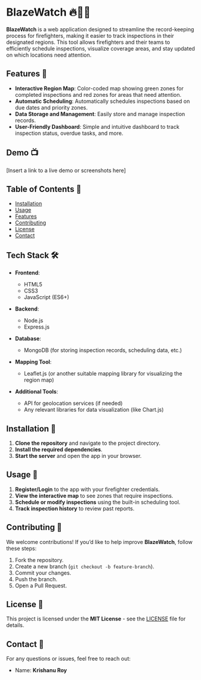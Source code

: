 # **BlazeWatch** 🔥👨‍🚒

**BlazeWatch** is a web application designed to streamline the record-keeping process for firefighters, making it easier to track inspections in their designated regions. This tool allows firefighters and their teams to efficiently schedule inspections, visualize coverage areas, and stay updated on which locations need attention.

## **Features** 🚒

- **Interactive Region Map**: Color-coded map showing green zones for completed inspections and red zones for areas that need attention.
- **Automatic Scheduling**: Automatically schedules inspections based on due dates and priority zones.
- **Data Storage and Management**: Easily store and manage inspection records.
- **User-Friendly Dashboard**: Simple and intuitive dashboard to track inspection status, overdue tasks, and more.

## **Demo** 📺

[Insert a link to a live demo or screenshots here]

## **Table of Contents** 📖

- [Installation](#installation)
- [Usage](#usage)
- [Features](#features)
- [Contributing](#contributing)
- [License](#license)
- [Contact](#contact)

## **Tech Stack** 🛠️

- **Frontend**:
  - HTML5
  - CSS3
  - JavaScript (ES6+)

- **Backend**:
  - Node.js
  - Express.js

- **Database**:
  - MongoDB (for storing inspection records, scheduling data, etc.)

- **Mapping Tool**:
  - Leaflet.js (or another suitable mapping library for visualizing the region map)

- **Additional Tools**:
  - API for geolocation services (if needed)
  - Any relevant libraries for data visualization (like Chart.js)

## **Installation** 🔧

1. **Clone the repository** and navigate to the project directory.
2. **Install the required dependencies**.
3. **Start the server** and open the app in your browser.

## **Usage** 🚀

1. **Register/Login** to the app with your firefighter credentials.
2. **View the interactive map** to see zones that require inspections.
3. **Schedule or modify inspections** using the built-in scheduling tool.
4. **Track inspection history** to review past reports.

## **Contributing** 🤝

We welcome contributions! If you’d like to help improve **BlazeWatch**, follow these steps:

1. Fork the repository.
2. Create a new branch (`git checkout -b feature-branch`).
3. Commit your changes.
4. Push the branch.
5. Open a Pull Request.

## **License** 📄

This project is licensed under the **MIT License** - see the [LICENSE](LICENSE) file for details.

## **Contact** 📧

For any questions or issues, feel free to reach out:

- Name: **Krishanu Roy**

